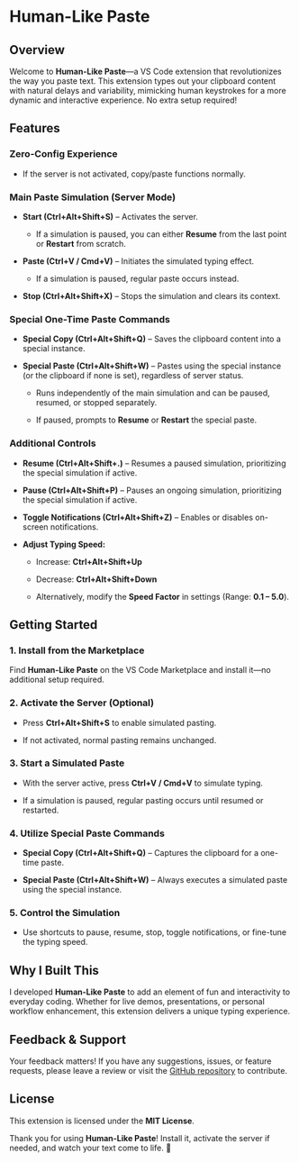 # Human-Like Paste

Overview
--------

Welcome to **Human-Like Paste**—a VS Code extension that revolutionizes the way you paste text. This extension types out your clipboard content with natural delays and variability, mimicking human keystrokes for a more dynamic and interactive experience. No extra setup required!

Features
--------

### **Zero-Config Experience**

*   If the server is not activated, copy/paste functions normally.
    

### **Main Paste Simulation (Server Mode)**

*   **Start (Ctrl+Alt+Shift+S)** – Activates the server.
    
    *   If a simulation is paused, you can either **Resume** from the last point or **Restart** from scratch.
        
*   **Paste (Ctrl+V / Cmd+V)** – Initiates the simulated typing effect.
    
    *   If a simulation is paused, regular paste occurs instead.
        
*   **Stop (Ctrl+Alt+Shift+X)** – Stops the simulation and clears its context.
    

### **Special One-Time Paste Commands**

*   **Special Copy (Ctrl+Alt+Shift+Q)** – Saves the clipboard content into a special instance.
    
*   **Special Paste (Ctrl+Alt+Shift+W)** – Pastes using the special instance (or the clipboard if none is set), regardless of server status.
    
    *   Runs independently of the main simulation and can be paused, resumed, or stopped separately.
        
    *   If paused, prompts to **Resume** or **Restart** the special paste.
        

### **Additional Controls**

*   **Resume (Ctrl+Alt+Shift+.)** – Resumes a paused simulation, prioritizing the special simulation if active.
    
*   **Pause (Ctrl+Alt+Shift+P)** – Pauses an ongoing simulation, prioritizing the special simulation if active.
    
*   **Toggle Notifications (Ctrl+Alt+Shift+Z)** – Enables or disables on-screen notifications.
    
*   **Adjust Typing Speed:**
    
    *   Increase: **Ctrl+Alt+Shift+Up**
        
    *   Decrease: **Ctrl+Alt+Shift+Down**
        
    *   Alternatively, modify the **Speed Factor** in settings (Range: **0.1 – 5.0**).
        

Getting Started
---------------

### **1\. Install from the Marketplace**

Find **Human-Like Paste** on the VS Code Marketplace and install it—no additional setup required.

### **2\. Activate the Server (Optional)**

*   Press **Ctrl+Alt+Shift+S** to enable simulated pasting.
    
*   If not activated, normal pasting remains unchanged.
    

### **3\. Start a Simulated Paste**

*   With the server active, press **Ctrl+V / Cmd+V** to simulate typing.
    
*   If a simulation is paused, regular pasting occurs until resumed or restarted.
    

### **4\. Utilize Special Paste Commands**

*   **Special Copy (Ctrl+Alt+Shift+Q)** – Captures the clipboard for a one-time paste.
    
*   **Special Paste (Ctrl+Alt+Shift+W)** – Always executes a simulated paste using the special instance.
    

### **5\. Control the Simulation**

*   Use shortcuts to pause, resume, stop, toggle notifications, or fine-tune the typing speed.
    

Why I Built This
----------------

I developed **Human-Like Paste** to add an element of fun and interactivity to everyday coding. Whether for live demos, presentations, or personal workflow enhancement, this extension delivers a unique typing experience.

Feedback & Support
------------------

Your feedback matters! If you have any suggestions, issues, or feature requests, please leave a review or visit the [GitHub repository](https://github.com/wk23aau/human-like-paste#) to contribute.

License
-------

This extension is licensed under the **MIT License**.

Thank you for using **Human-Like Paste**! Install it, activate the server if needed, and watch your text come to life. 🚀